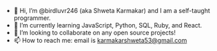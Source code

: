 - 👋 Hi, I’m @birdluvr246 (aka Shweta Karmakar) and I am a self-taught programmer.
- 🌱 I’m currently learning JavaScript, Python, SQL, Ruby, and React.
- 💞️ I’m looking to collaborate on any open source projects!
- 📫 How to reach me: email is karmakarshweta53@gmail.com

<!---
birdluvr246/birdluvr246 is a ✨ special ✨ repository because its `README.md` (this file) appears on your GitHub profile.
You can click the Preview link to take a look at your changes.
--->
